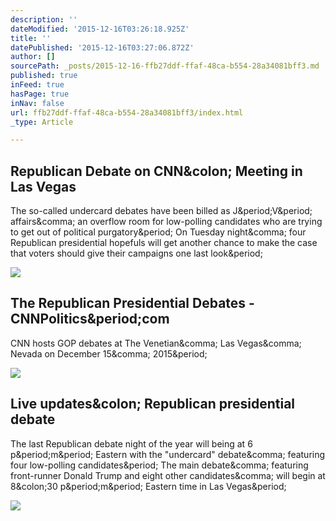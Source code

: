 ```yaml
---
description: ''
dateModified: '2015-12-16T03:26:18.925Z'
title: ''
datePublished: '2015-12-16T03:27:06.872Z'
author: []
sourcePath: _posts/2015-12-16-ffb27ddf-ffaf-48ca-b554-28a34081bff3.md
published: true
inFeed: true
hasPage: true
inNav: false
url: ffb27ddf-ffaf-48ca-b554-28a34081bff3/index.html
_type: Article

---
```

<article style=""><h1>Republican Debate on CNN&amp;colon; Meeting in Las Vegas</h1><p>The so-called undercard debates have been billed as J&amp;period;V&amp;period; affairs&amp;comma; an overflow room for low-polling candidates who are trying to get out of political purgatory&amp;period; On Tuesday night&amp;comma; four Republican presidential hopefuls will get another chance to make the case that voters should give their campaigns one last look&amp;period;</p><img src="http://graphics8.nytimes.com/images/2015/12/16/us/15liveblog-promo/15liveblog-promo-facebookJumbo.jpg" /></article>

<article style=""><h1>The Republican Presidential Debates - CNNPolitics&amp;period;com</h1><p>CNN hosts GOP debates at The Venetian&amp;comma; Las Vegas&amp;comma; Nevada on December 15&amp;comma; 2015&amp;period;</p><img src="http://i2.cdn.turner.com/cnnnext/dam/assets/151210150910-republican-debates-december-card-large-169.jpg" /></article>

<article style=""><h1>Live updates&amp;colon; Republican presidential debate</h1><p>The last Republican debate night of the year will being at 6 p&amp;period;m&amp;period; Eastern with the "undercard" debate&amp;comma; featuring four low-polling candidates&amp;period; The main debate&amp;comma; featuring front-runner Donald Trump and eight other candidates&amp;comma; will begin at 8&amp;colon;30 p&amp;period;m&amp;period; Eastern time in Las Vegas&amp;period;</p><img src="http://www.washingtonpost.com/rf/image_908w/2010-2019/Wires/Images/2015-12-15/Getty/Was8989493.jpg" /></article>